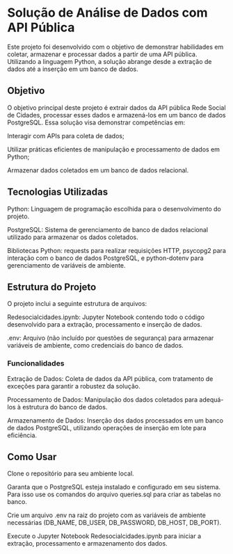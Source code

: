 # Solução de Análise de Dados com API Pública
Este projeto foi desenvolvido com o objetivo de demonstrar habilidades em coletar, armazenar e processar dados a partir de uma API pública. Utilizando a linguagem Python, a solução abrange desde a extração de dados até a inserção em um banco de dados.

## Objetivo
O objetivo principal deste projeto é extrair dados da API pública Rede Social de Cidades, processar esses dados e armazená-los em um banco de dados PostgreSQL. Essa solução visa demonstrar competências em:

Interagir com APIs para coleta de dados;

Utilizar práticas eficientes de manipulação e processamento de dados em Python;

Armazenar dados coletados em um banco de dados relacional.

## Tecnologias Utilizadas
Python: Linguagem de programação escolhida para o desenvolvimento do projeto.

PostgreSQL: Sistema de gerenciamento de banco de dados relacional utilizado para armazenar os dados coletados.

Bibliotecas Python: requests para realizar requisições HTTP, psycopg2 para interação com o banco de dados PostgreSQL, e python-dotenv para gerenciamento de variáveis de ambiente.

## Estrutura do Projeto
O projeto inclui a seguinte estrutura de arquivos:

Redesocialcidades.ipynb: Jupyter Notebook contendo todo o código desenvolvido para a extração, processamento e inserção de dados.

.env: Arquivo (não incluído por questões de segurança) para armazenar variáveis de ambiente, como credenciais do banco de dados.

### Funcionalidades
Extração de Dados: Coleta de dados da API pública, com tratamento de exceções para garantir a robustez da solução.

Processamento de Dados: Manipulação dos dados coletados para adequá-los à estrutura do banco de dados.

Armazenamento de Dados: Inserção dos dados processados em um banco de dados PostgreSQL, utilizando operações de inserção em lote para eficiência.


## Como Usar
Clone o repositório para seu ambiente local.

Garanta que o PostgreSQL esteja instalado e configurado em seu sistema. Para isso use os comandos do arquivo queries.sql para criar as tabelas no banco.

Crie um arquivo .env na raiz do projeto com as variáveis de ambiente necessárias (DB_NAME, DB_USER, DB_PASSWORD, DB_HOST, DB_PORT).

Execute o Jupyter Notebook Redesocialcidades.ipynb para iniciar a extração, processamento e armazenamento dos dados.
